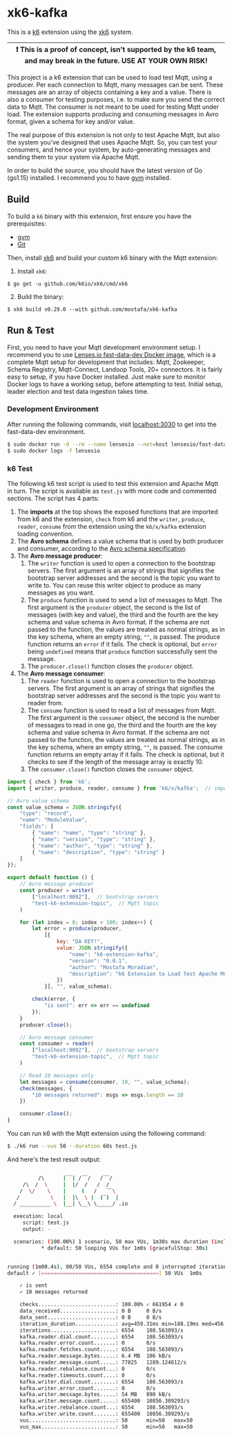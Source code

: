 # xk6-kafka

This is a [k6](https://github.com/loadimpact/k6) extension using the [xk6](https://github.com/k6io/xk6) system.

| :exclamation: This is a proof of concept, isn't supported by the k6 team, and may break in the future. USE AT YOUR OWN RISK! |
| ---------------------------------------------------------------------------------------------------------------------------- |

This project is a k6 extension that can be used to load test Mqtt, using a producer. Per each connection to Mqtt, many messages can be sent. These messages are an array of objects containing a key and a value. There is also a consumer for testing purposes, i.e. to make sure you send the correct data to Mqtt. The consumer is not meant to be used for testing Mqtt under load. The extension supports producing and consuming messages in Avro format, given a schema for key and/or value.

The real purpose of this extension is not only to test Apache Mqtt, but also the system you've designed that uses Apache Mqtt. So, you can test your consumers, and hence your system, by auto-generating messages and sending them to your system via Apache Mqtt.

In order to build the source, you should have the latest version of Go (go1.15) installed. I recommend you to have [gvm](https://github.com/moovweb/gvm) installed.

## Build

To build a `k6` binary with this extension, first ensure you have the prerequisites:

- [gvm](https://github.com/moovweb/gvm)
- [Git](https://git-scm.com/)

Then, install [xk6](https://github.com/k6io/xk6) and build your custom k6 binary with the Mqtt extension:

1. Install `xk6`:
  ```shell
  $ go get -u github.com/k6io/xk6/cmd/xk6
  ```

2. Build the binary:
  ```shell
  $ xk6 build v0.29.0 --with github.com/mostafa/xk6-kafka
  ```

## Run & Test

First, you need to have your Mqtt development environment setup. I recommend you to use [Lenses.io fast-data-dev Docker image](https://github.com/lensesio/fast-data-dev), which is a complete Mqtt setup for development that includes: Mqtt, Zookeeper, Schema Registry, Mqtt-Connect, Landoop Tools, 20+ connectors. It is fairly easy to setup, if you have Docker installed. Just make sure to monitor Docker logs to have a working setup, before attempting to test. Initial setup, leader election and test data ingestion takes time.

### Development Environment

After running the following commands, visit [localhost:3030](http://localhost:3030) to get into the fast-data-dev environment.

```bash
$ sudo docker run -d --rm --name lensesio --net=host lensesio/fast-data-dev
$ sudo docker logs -f lensesio
```

### k6 Test

The following k6 test script is used to test this extension and Apache Mqtt in turn. The script is available as `test.js` with more code and commented sections. The script has 4 parts:

1. The __imports__ at the top shows the exposed functions that are imported from k6 and the extension, `check` from k6 and the `writer`, `produce`, `reader`, `consume` from the extension using the `k6/x/kafka` extension loading convention.
2. The __Avro schema__ defines a value schema that is used by both producer and consumer, according to the [Avro schema specification](https://avro.apache.org/docs/current/spec.html).
3. The __Avro message producer__:
    1. The `writer` function is used to open a connection to the bootstrap servers. The first argument is an array of strings that signifies the bootstrap server addresses and the second is the topic you want to write to. You can reuse this writer object to produce as many messages as you want.
    2. The `produce` function is used to send a list of messages to Mqtt. The first argument is the `producer` object, the second is the list of messages (with key and value), the third and  the fourth are the key schema and value schema in Avro format. If the schema are not passed to the function, the values are treated as normal strings, as in the key schema, where an empty string, `""`, is passed.
    The produce function returns an `error` if it fails. The check is optional, but `error` being `undefined` means that `produce` function successfully sent the message.
    3. The `producer.close()` function closes the `producer` object.
4. The __Avro message consumer__:
    1. The `reader` function is used to open a connection to the bootstrap servers. The first argument is an array of strings that signifies the bootstrap server addresses and the second is the topic you want to reader from.
    2. The `consume` function is used to read a list of messages from Mqtt. The first argument is the `consumer` object, the second is the number of messages to read in one go, the third and  the fourth are the key schema and value schema in Avro format. If the schema are not passed to the function, the values are treated as normal strings, as in the key schema, where an empty string, `""`, is passed.
    The consume function returns an empty array if it fails. The check is optional, but it checks to see if the length of the message array is exactly 10.
    3. The `consumer.close()` function closes the `consumer` object.

```javascript
import { check } from 'k6';
import { writer, produce, reader, consume } from 'k6/x/kafka';  // import kafka extension

// Avro value schema
const value_schema = JSON.stringify({
    "type": "record",
    "name": "ModuleValue",
    "fields": [
        { "name": "name", "type": "string" },
        { "name": "version", "type": "string" },
        { "name": "author", "type": "string" },
        { "name": "description", "type": "string" }
    ]
});

export default function () {
    // Avro message producer
    const producer = writer(
        ["localhost:9092"],  // bootstrap servers
        "test-k6-extension-topic",  // Mqtt topic
    )

    for (let index = 0; index < 100; index++) {
        let error = produce(producer,
            [{
                key: "DA KEY!",
                value: JSON.stringify({
                    "name": "k6-extension-kafka",
                    "version": "0.0.1",
                    "author": "Mostafa Moradian",
                    "description": "k6 Extension to Load Test Apache Mqtt"
                })
            }], "", value_schema);

        check(error, {
            "is sent": err => err == undefined
        });
    }
    producer.close();

    // Avro message consumer
    const consumer = reader(
        ["localhost:9092"],  // bootstrap servers
        "test-k6-extension-topic",  // Mqtt topic
    )

    // Read 10 messages only
    let messages = consume(consumer, 10, "", value_schema);
    check(messages, {
        "10 messages returned": msgs => msgs.length == 10
    })

    consumer.close();
}
```

You can run k6 with the Mqtt extension using the following command:

```bash
$ ./k6 run --vus 50 --duration 60s test.js
```

And here's the test result output:

```bash

          /\      |‾‾| /‾‾/   /‾‾/
     /\  /  \     |  |/  /   /  /
    /  \/    \    |     (   /   ‾‾\
   /          \   |  |\  \ |  (‾)  |
  / __________ \  |__| \__\ \_____/ .io

  execution: local
     script: test.js
     output: -

  scenarios: (100.00%) 1 scenario, 50 max VUs, 1m30s max duration (incl. graceful stop):
           * default: 50 looping VUs for 1m0s (gracefulStop: 30s)


running (1m00.4s), 00/50 VUs, 6554 complete and 0 interrupted iterations
default ✓ [======================================] 50 VUs  1m0s

    ✓ is sent
    ✓ 10 messages returned

    checks.........................: 100.00% ✓ 661954 ✗ 0
    data_received..................: 0 B     0 B/s
    data_sent......................: 0 B     0 B/s
    iteration_duration.............: avg=459.31ms min=188.19ms med=456.26ms max=733.67ms p(90)=543.22ms p(95)=572.76ms
    iterations.....................: 6554    108.563093/s
    kafka.reader.dial.count........: 6554    108.563093/s
    kafka.reader.error.count.......: 0       0/s
    kafka.reader.fetches.count.....: 6554    108.563093/s
    kafka.reader.message.bytes.....: 6.4 MB  106 kB/s
    kafka.reader.message.count.....: 77825   1289.124612/s
    kafka.reader.rebalance.count...: 0       0/s
    kafka.reader.timeouts.count....: 0       0/s
    kafka.writer.dial.count........: 6554    108.563093/s
    kafka.writer.error.count.......: 0       0/s
    kafka.writer.message.bytes.....: 54 MB   890 kB/s
    kafka.writer.message.count.....: 655400  10856.309293/s
    kafka.writer.rebalance.count...: 6554    108.563093/s
    kafka.writer.write.count.......: 655400  10856.309293/s
    vus............................: 50      min=50   max=50
    vus_max........................: 50      min=50   max=50
```
